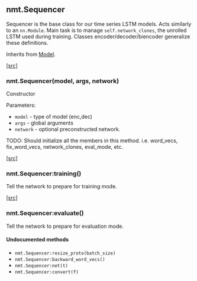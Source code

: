 <a name="nmt.Sequencer.dok"></a>


## nmt.Sequencer ##

 Sequencer is the base class for our time series LSTM models.
  Acts similarly to an `nn.Module`.
   Main task is to manage `self.network_clones`, the unrolled LSTM
  used during training.
  Classes encoder/decoder/biencoder generalize these definitions.

  Inherits from [Model](lib+model).


<a class="entityLink" href="https://github.com/opennmt/opennmt/blob/4c0bcf611742747cff93bca11bed1ae0ffc5e078/lib/sequencer.lua#L213">[src]</a>
<a name="nmt.Sequencer"></a>


### nmt.Sequencer(model, args, network) ###

 Constructor

Parameters:

  * `model` - type of model (enc,dec)
  * `args` - global arguments
  * `network` - optional preconstructed network.

TODO: Should initialize all the members in this method.
   i.e. word_vecs, fix_word_vecs, network_clones, eval_mode, etc.



<a class="entityLink" href="https://github.com/opennmt/opennmt/blob/4c0bcf611742747cff93bca11bed1ae0ffc5e078/lib/sequencer.lua#L268">[src]</a>
<a name="nmt.Sequencer:training"></a>


### nmt.Sequencer:training() ###

 Tell the network to prepare for training mode. 

<a class="entityLink" href="https://github.com/opennmt/opennmt/blob/4c0bcf611742747cff93bca11bed1ae0ffc5e078/lib/sequencer.lua#L307">[src]</a>
<a name="nmt.Sequencer:evaluate"></a>


### nmt.Sequencer:evaluate() ###

 Tell the network to prepare for evaluation mode. 


#### Undocumented methods ####

<a name="nmt.Sequencer:resize_proto"></a>
 * `nmt.Sequencer:resize_proto(batch_size)`
<a name="nmt.Sequencer:backward_word_vecs"></a>
 * `nmt.Sequencer:backward_word_vecs()`
<a name="nmt.Sequencer:net"></a>
 * `nmt.Sequencer:net(t)`
<a name="nmt.Sequencer:convert"></a>
 * `nmt.Sequencer:convert(f)`
